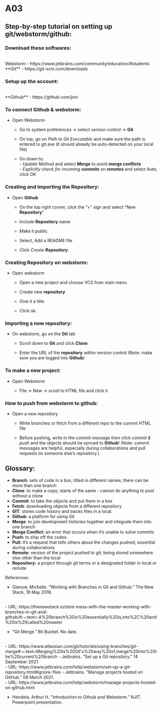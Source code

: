 # A03
<!DOCTYPE html>

## Step-by-step tutorial on setting up git/webstorm/github: ##

### Download these softwares: ###
<br>
Webstorm - https://www.jetbrains.com/community/education/#students
<br>
**Git** - https://git-scm.com/downloads

### Setup up the account: ###
<br>
**Github** - https://github.com/join 

### To connect Github & webstorm: ###
- Open Webstorm
  - Go to system preferences → select version control → **Git**
  
  - On top, go on _Path to Git Executable_ and make sure the path is entered to git.exe (it should already be auto-detected on your local file)
  
  - Go down to:
    <br>
         - _Update Method_ and select **Merge** to avoid **merge conflicts**
    <br>
         - _Explicitly check for incoming **commits** on **remotes**_ and select Auto, click OK

### Creating and Importing the **Repository**: ###

- Open **Github**
  - On the top right corner, click the “+” sign and select “New **Repository**”
  
  - Include **Repository** name
  
  - Make it public
  
  - Select, Add a README file
  
  - Click _Create **Repository**_.

### Creating Repository on webstorm: ###

- Open webstorm
  - Open a new project and choose VCS from main menu
  
  - Create new **repository** 
  
  - Give it a title 
  
  - Click ok.

### Importing a new repository: ###
  - On webstorm, go on the **Git** tab
  
      - Scroll down to **Git** and click **Clone**
 
      - Enter the URL of the **repository** within version control (Note: make sure you are logged into **Github**)

### To make a new project: ###

- Open Webstorm

  - File → New → scroll to HTML file and click it

### How to push from webstorm to github: ###

- Open a new repository

  - Write branches or fetch from a different repo to the current HTML file
 
  - Before pushing, write in the _commit message_ then click _commit & push_ and the objects should be synced to **Github**! (Note: commit messages are helpful, especially during collaborations and pull requests on someone else’s repository.)

## Glossary: ##

- **Branch**:  sets of code in a box, titled in different names; there can be more than one branch 
- **Clone**: to make a copy; starts of the same - cannot do anything to pool without a clone
- **Commit**: to take the objects and put them in a box
- **Fetch**: downloading objects from a different repository
- **GIT**: stores code history and tracks files in a local. 
- **Github**: a platform for using Git
- **Merge**: to join development histories together and integrate them into one branch
- **Merge Conflict:** an error that occurs when it’s unable to solve commits
- **Push:** to ship off the codes 
- **Pull:** it’s a request that tells others about the changes pushed; essential during collaborations 
- **Remote:** version of the project pushed to git; being stored somewhere else other than the local
- **Repository:** a project through git terms or a designated folder in local or remote

References:
- Gienow, Michelle. “Working with Branches in Git and Github.” The New Stack, 18 May 2018. 
<br>
- URL: https://thenewstack.io/dont-mess-with-the-master-working-with-branches-in-git-and-github/#:~:text=:A%20branch%20is%20essentially%20is,into%2C%20and%20is%20called%20master 

- “Git Merge.” Bit Bucket. No date. 
<br>
- URL: https://www.atlassian.com/git/tutorials/using-branches/git-merge#:~:text=Merging%20is%20Git's%20way%20of,merge%20into%20the%20current%20branch 
- Jetbrains. “Set up a Git repository.” 14 September 2021. 
<br>
- URL: https://www.jetbrains.com/help/webstorm/set-up-a-git-repository.html#ignore-files  
- Jetbrains. “Manage projects hosted on GitHub.” 08 March 2021. 
<br>
- URL: https://www.jetbrains.com/help/webstorm/manage-projects-hosted-on-github.html

- Hendela, Arthur H. “Introduction to Github and Webstorm.” NJIT. Powerpoint presentation.
